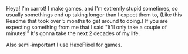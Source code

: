 Heya! I'm carrot! I make games, and I'm  extremly stupid sometimes, so usually somethings end up taking longer than I expect them to, (Like this Readme that took over 5 months to get around to doing.) If you are expecting something from me that I said "It'll only take a couple of minutes!" It's gonna take the next 2 decades of my life.

Also semi-important I use HaxeFlixel for games.

